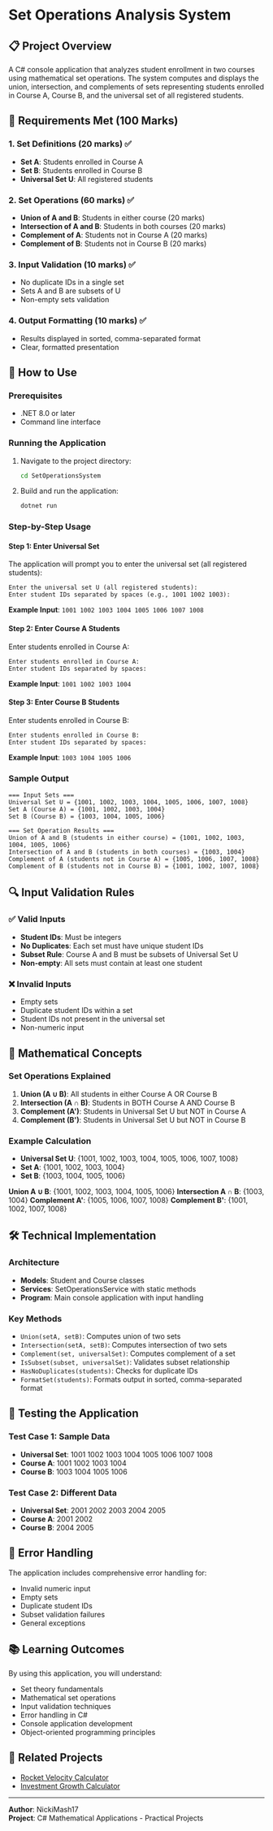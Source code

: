 # Set Operations Analysis System

## 📋 Project Overview
A C# console application that analyzes student enrollment in two courses using mathematical set operations. The system computes and displays the union, intersection, and complements of sets representing students enrolled in Course A, Course B, and the universal set of all registered students.

## 🎯 Requirements Met (100 Marks)

### 1. Set Definitions (20 marks) ✅
- **Set A**: Students enrolled in Course A
- **Set B**: Students enrolled in Course B  
- **Universal Set U**: All registered students

### 2. Set Operations (60 marks) ✅
- **Union of A and B**: Students in either course (20 marks)
- **Intersection of A and B**: Students in both courses (20 marks)
- **Complement of A**: Students not in Course A (20 marks)
- **Complement of B**: Students not in Course B (20 marks)

### 3. Input Validation (10 marks) ✅
- No duplicate IDs in a single set
- Sets A and B are subsets of U
- Non-empty sets validation

### 4. Output Formatting (10 marks) ✅
- Results displayed in sorted, comma-separated format
- Clear, formatted presentation

## 🚀 How to Use

### Prerequisites
- .NET 8.0 or later
- Command line interface

### Running the Application
1. Navigate to the project directory:
   ```bash
   cd SetOperationsSystem
   ```

2. Build and run the application:
   ```bash
   dotnet run
   ```

### Step-by-Step Usage

#### Step 1: Enter Universal Set
The application will prompt you to enter the universal set (all registered students):
```
Enter the universal set U (all registered students):
Enter student IDs separated by spaces (e.g., 1001 1002 1003):
```

**Example Input**: `1001 1002 1003 1004 1005 1006 1007 1008`

#### Step 2: Enter Course A Students
Enter students enrolled in Course A:
```
Enter students enrolled in Course A:
Enter student IDs separated by spaces:
```

**Example Input**: `1001 1002 1003 1004`

#### Step 3: Enter Course B Students
Enter students enrolled in Course B:
```
Enter students enrolled in Course B:
Enter student IDs separated by spaces:
```

**Example Input**: `1003 1004 1005 1006`

### Sample Output
```
=== Input Sets ===
Universal Set U = {1001, 1002, 1003, 1004, 1005, 1006, 1007, 1008}
Set A (Course A) = {1001, 1002, 1003, 1004}
Set B (Course B) = {1003, 1004, 1005, 1006}

=== Set Operation Results ===
Union of A and B (students in either course) = {1001, 1002, 1003, 1004, 1005, 1006}
Intersection of A and B (students in both courses) = {1003, 1004}
Complement of A (students not in Course A) = {1005, 1006, 1007, 1008}
Complement of B (students not in Course B) = {1001, 1002, 1007, 1008}
```

## 🔍 Input Validation Rules

### ✅ Valid Inputs
- **Student IDs**: Must be integers
- **No Duplicates**: Each set must have unique student IDs
- **Subset Rule**: Course A and B must be subsets of Universal Set U
- **Non-empty**: All sets must contain at least one student

### ❌ Invalid Inputs
- Empty sets
- Duplicate student IDs within a set
- Student IDs not present in the universal set
- Non-numeric input

## 🧮 Mathematical Concepts

### Set Operations Explained
1. **Union (A ∪ B)**: All students in either Course A OR Course B
2. **Intersection (A ∩ B)**: Students in BOTH Course A AND Course B
3. **Complement (A')**: Students in Universal Set U but NOT in Course A
4. **Complement (B')**: Students in Universal Set U but NOT in Course B

### Example Calculation
- **Universal Set U**: {1001, 1002, 1003, 1004, 1005, 1006, 1007, 1008}
- **Set A**: {1001, 1002, 1003, 1004}
- **Set B**: {1003, 1004, 1005, 1006}

**Union A ∪ B**: {1001, 1002, 1003, 1004, 1005, 1006}
**Intersection A ∩ B**: {1003, 1004}
**Complement A'**: {1005, 1006, 1007, 1008}
**Complement B'**: {1001, 1002, 1007, 1008}

## 🛠️ Technical Implementation

### Architecture
- **Models**: Student and Course classes
- **Services**: SetOperationsService with static methods
- **Program**: Main console application with input handling

### Key Methods
- `Union(setA, setB)`: Computes union of two sets
- `Intersection(setA, setB)`: Computes intersection of two sets
- `Complement(set, universalSet)`: Computes complement of a set
- `IsSubset(subset, universalSet)`: Validates subset relationship
- `HasNoDuplicates(students)`: Checks for duplicate IDs
- `FormatSet(students)`: Formats output in sorted, comma-separated format

## 🧪 Testing the Application

### Test Case 1: Sample Data
- **Universal Set**: 1001 1002 1003 1004 1005 1006 1007 1008
- **Course A**: 1001 1002 1003 1004
- **Course B**: 1003 1004 1005 1006

### Test Case 2: Different Data
- **Universal Set**: 2001 2002 2003 2004 2005
- **Course A**: 2001 2002
- **Course B**: 2004 2005

## 🚨 Error Handling

The application includes comprehensive error handling for:
- Invalid numeric input
- Empty sets
- Duplicate student IDs
- Subset validation failures
- General exceptions

## 📚 Learning Outcomes

By using this application, you will understand:
- Set theory fundamentals
- Mathematical set operations
- Input validation techniques
- Error handling in C#
- Console application development
- Object-oriented programming principles

## 🔗 Related Projects
- [Rocket Velocity Calculator](../RocketVelocityCalculator/README.md)
- [Investment Growth Calculator](../InvestmentGrowthCalculator/README.md)

---

**Author**: NickiMash17  
**Project**: C# Mathematical Applications - Practical Projects 